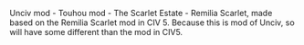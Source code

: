 Unciv mod - Touhou mod - The Scarlet Estate - Remilia Scarlet, made based on the Remilia Scarlet mod in CIV 5.
Because this is mod of Unciv, so will have some different than the mod in CIV5.
